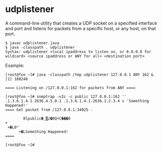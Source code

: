 # udplistener

A command-line utility that creates a UDP socket on a specified interface and port and listens for packets from a specific host, or any host, on that port.

```
$ javac udplistener.java
$ java -classpath . udplistener
Syntax: udplistener <local ipaddress to listen on, or 0.0.0.0 for wildcard> <source ipaddress or ANY for all> <destination port>
```  
  
Example:
```
[root@foo ~]# java -classpath /tmp udplistener 127.0.0.1 ANY 162 &
[1] 180248

==== Listening on /127.0.0.1:162 for packets from ANY ====

[root@foo ~]# snmptrap -v2c -c public 127.0.0.1:162 '' .1.3.6.1.4.1.2636.4.5.0.1 .1.3.6.1.4.1.2636.1.2.3.4 s 'Something Happened!'
==== Got packet from /127.0.0.1:34025 -

        0lpublic�_▒z�0Q+C���0
+
 +�L0"
      +�LSomething Happened!
====

[root@foo ~]#
```
